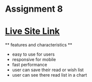 # Assignment 8

# [Live Site Link](www.google.com)


** features and characteristics **
- easy to use for users
- responsive for mobile
- fast performance
- user can save their read or wish list
- user can see there read list in a chart
